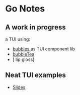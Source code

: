 # Go Notes

## A work in progress 

a TUI using:
* [ bubbles ](https://github.com/charmbracelet/bubbles) as TUI component lib
* [ bubbleTea ](https://github.com/charmbracelet/bubbletea)
* [ lip gloss]

## Neat TUI examples

* [ Slides ](https://github.com/maaslalani/slides)
